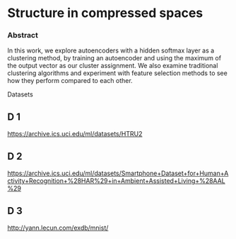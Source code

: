 # Structure in compressed spaces

### Abstract

In this work, we explore autoencoders with a hidden softmax layer as a clustering method, by training an autoencoder and using the maximum of the output vector as our cluster assignment. 
We also examine traditional clustering algorithms and experiment with feature selection methods to see how they perform compared to each other. 


Datasets

## D 1
https://archive.ics.uci.edu/ml/datasets/HTRU2
## D 2
https://archive.ics.uci.edu/ml/datasets/Smartphone+Dataset+for+Human+Activity+Recognition+%28HAR%29+in+Ambient+Assisted+Living+%28AAL%29
## D 3
http://yann.lecun.com/exdb/mnist/
